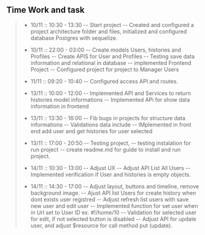 Time Work and task 
---------
> - 10/11 :: 10:30 - 13:30 
> -- Start project
> -- Created and configured a project architecture folder and files, initialized and configured database Postgres with sequelize.
>
> - 10/11 :: 22:00 - 03:00
>	-- Create models Users, histories and Profiles
>	-- Create APIS for User and Profiles
>	-- Testing save data information and relational in database
>	-- implemented Frontend Project
>	 	-- Configured project for project to Manager Users
>
> - 11/11 :: 09:20 - 10:40
>	-- Configured access API and routes.
>
> - 13/11 :: 10:00 - 12:00
>	-- Implemented API and Services to return histories model informations
>	-- Implemented APi for show data information in frontend
>
> - 13/11 :: 13:30 - 16:00
>	-- Fib bugs in projects for structure data informations
>	-- Validations data include
>	-- IMplemented in front end add user and get histories for user selected
>
> - 13/11 :: 17:00 - 20:50
>	-- Testing project,
>	-- testing instalation for run project
>	-- create readme.md for guide to install and run project.
>
> - 14/11 :: 10:30 - 13:00
> -- Adjust UX 
> -- Adjust API List All Users
> -- Implemented verification if User and histories is empty objects.
>
> - 14/11 :: 14:30 - 17:00
> -- Adjust layout, buttons and timeline, remove background image.
> -- Ajust API list Users for create history when dont exists user registred
> -- Adjust refresh list users with save new user and edit user
> -- Implemented function for set user when in Url set to User ID ex. #!/home/10 
> -- Validation for selected user for edit, if not selected button is disabled
> -- Adjust API for update user, and adjust $resource for call method put (update).
>
>
